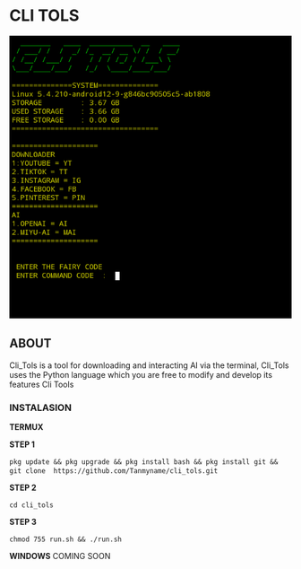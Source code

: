 # CLI TOLS
![alt text](https://github.com/Tanmyname/Cli_tols/blob/main/icon.png?raw=true)
## ABOUT
Cli_Tols is a tool for downloading and interacting AI via the terminal, Cli_Tols uses the Python language which you are free to modify and develop its features  Cli Tools 
### INSTALASION
__TERMUX__

**STEP 1**
```
pkg update && pkg upgrade && pkg install bash && pkg install git && git clone  https://github.com/Tanmyname/cli_tols.git
```
**STEP 2**
```
cd cli_tols
```
**STEP 3**
```
chmod 755 run.sh && ./run.sh
```
__WINDOWS__
COMING SOON

